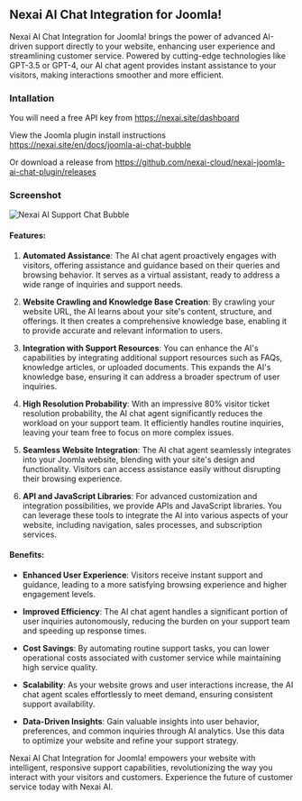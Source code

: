 ## Nexai AI Chat Integration for Joomla!

Nexai AI Chat Integration for Joomla! brings the power of advanced AI-driven support directly to your website, enhancing user experience and streamlining customer service. Powered by cutting-edge technologies like GPT-3.5 or GPT-4, our AI chat agent provides instant assistance to your visitors, making interactions smoother and more efficient.

### Intallation

You will need a free API key from https://nexai.site/dashboard

View the Joomla plugin install instructions https://nexai.site/en/docs/joomla-ai-chat-bubble

Or download a release from https://github.com/nexai-cloud/nexai-joomla-ai-chat-plugin/releases


### Screenshot

![Nexai AI Support Chat Bubble](https://github.com/nexai-cloud/support-chat-bubble/blob/main/public/screenshots/nexai-chat-bubble-open.png)


#### Features:

1. **Automated Assistance**: The AI chat agent proactively engages with visitors, offering assistance and guidance based on their queries and browsing behavior. It serves as a virtual assistant, ready to address a wide range of inquiries and support needs.

2. **Website Crawling and Knowledge Base Creation**: By crawling your website URL, the AI learns about your site's content, structure, and offerings. It then creates a comprehensive knowledge base, enabling it to provide accurate and relevant information to users.

3. **Integration with Support Resources**: You can enhance the AI's capabilities by integrating additional support resources such as FAQs, knowledge articles, or uploaded documents. This expands the AI's knowledge base, ensuring it can address a broader spectrum of user inquiries.

4. **High Resolution Probability**: With an impressive 80% visitor ticket resolution probability, the AI chat agent significantly reduces the workload on your support team. It efficiently handles routine inquiries, leaving your team free to focus on more complex issues.

5. **Seamless Website Integration**: The AI chat agent seamlessly integrates into your Joomla website, blending with your site's design and functionality. Visitors can access assistance easily without disrupting their browsing experience.

6. **API and JavaScript Libraries**: For advanced customization and integration possibilities, we provide APIs and JavaScript libraries. You can leverage these tools to integrate the AI into various aspects of your website, including navigation, sales processes, and subscription services.

#### Benefits:

- **Enhanced User Experience**: Visitors receive instant support and guidance, leading to a more satisfying browsing experience and higher engagement levels.
  
- **Improved Efficiency**: The AI chat agent handles a significant portion of user inquiries autonomously, reducing the burden on your support team and speeding up response times.

- **Cost Savings**: By automating routine support tasks, you can lower operational costs associated with customer service while maintaining high service quality.

- **Scalability**: As your website grows and user interactions increase, the AI chat agent scales effortlessly to meet demand, ensuring consistent support availability.

- **Data-Driven Insights**: Gain valuable insights into user behavior, preferences, and common inquiries through AI analytics. Use this data to optimize your website and refine your support strategy.

Nexai AI Chat Integration for Joomla! empowers your website with intelligent, responsive support capabilities, revolutionizing the way you interact with your visitors and customers. Experience the future of customer service today with Nexai AI.

